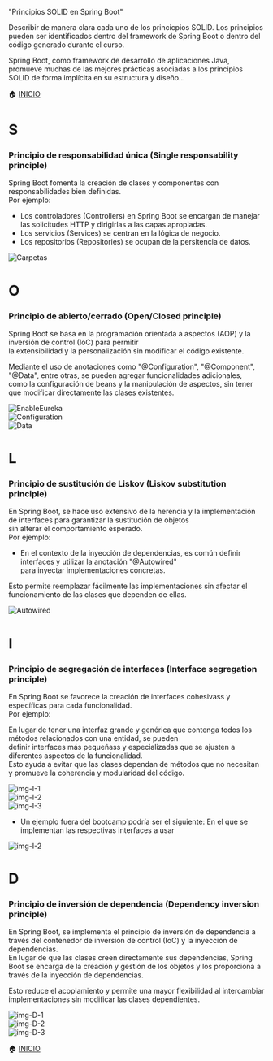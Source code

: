 "Principios SOLID en Spring Boot"

Describir de manera clara cada uno de los princicpios SOLID.
Los principios pueden ser identificados dentro del framework de Spring Boot o dentro del código generado durante el curso.

Spring Boot, como framework de desarrollo de aplicaciones Java, promueve muchas de las mejores prácticas asociadas a los principios SOLID de forma implícita en su estructura y diseño...

:house: [INICIO](/README.md)

# S

### Principio de responsabilidad única (Single responsability principle)
  
Spring Boot fomenta la creación de clases y componentes con responsabilidades bien definidas.  
Por ejemplo:  
  
* Los controladores (Controllers) en Spring Boot se encargan de manejar las solicitudes HTTP y dirigirlas a las capas apropiadas.
* Los servicios (Services) se centran en la lógica de negocio.  
* Los repositorios (Repositories) se ocupan de la persitencia de datos.  
  
![Carpetas][imgCarpetas]  

[imgCarpetas]: /recursos/SOLID-S-folder.png

# O

### Principio de abierto/cerrado (Open/Closed principle)
  
Spring Boot se basa en la programación orientada a aspectos (AOP) y la inversión de control (IoC) para permitir  
la extensibilidad y la personalización sin modificar el código existente.
  
Mediante el uso de anotaciones como "@Configuration", "@Component", "@Data", entre otras, se pueden agregar funcionalidades adicionales,  
como la configuración de beans y la manipulación de aspectos, sin tener que modificar directamente las clases existentes.
  
![EnableEureka][img-O-1]  
![Configuration][img-O-2]  
![Data][img-O-3]  

[img-O-1]: /recursos/SOLID-O-1.png
[img-O-2]: /recursos/SOLID-O-2.png
[img-O-3]: /recursos/SOLID-O-3.png

# L

### Principio de sustitución de Liskov (Liskov substitution principle)
  
En Spring Boot, se hace uso extensivo de la herencia y la implementación de interfaces para garantizar la sustitución de objetos  
sin alterar el comportamiento esperado.  
Por ejemplo:  
  
* En el contexto de la inyección de dependencias, es común definir interfaces y utilizar la anotación "@Autowired"  
para inyectar implementaciones concretas.
  
Esto permite reemplazar fácilmente las implementaciones sin afectar el funcionamiento de las clases que dependen de ellas.  
  
![Autowired][img-L-1]  

[img-L-1]: /recursos/SOLID-L-autowired.png

# I

### Principio de segregación de interfaces (Interface segregation principle)
  
En Spring Boot se favorece la creación de interfaces cohesivass y específicas para cada funcionalidad.  
Por ejemplo:  
  
En lugar de tener una interfaz grande y genérica que contenga todos los métodos relacionados con una entidad, se pueden  
definir interfaces más pequeñass y especializadas que se ajusten a diferentes aspectos de la funcionalidad.  
Esto ayuda a evitar que las clases dependan de métodos que no necesitan y promueve la coherencia y modularidad del código.  
  
![img-I-1][img-I-1]  
![img-I-2][img-I-2]  
![img-I-3][img-I-3]  

[img-I-1]: /recursos/SOLID-I-1.png
[img-I-2]: /recursos/SOLID-I-2.png
[img-I-3]: /recursos/SOLID-I-3.png
  
* Un ejemplo fuera del bootcamp podría ser el siguiente: En el que se implementan las respectivas interfaces a usar  
  
![img-I-2][img-I-extra-1]  

[img-I-extra-1]: /recursos/SOLID-I-extra-1.png
# D

### Principio de inversión de dependencia (Dependency inversion principle)
  
En Spring Boot, se implementa el principio de inversión de dependencia a través del contenedor de inversión de control (IoC) y la inyección de dependencias.  
En lugar de que las clases creen directamente sus dependencias, Spring Boot se encarga de la creación y gestión de los objetos y los proporciona a través de la inyección de dependencias.  
  
Esto reduce el acoplamiento y permite una mayor flexibilidad al intercambiar implementaciones sin modificar las clases dependientes.

![img-D-1][img-D-1]  
![img-D-2][img-D-2]  
![img-D-3][img-D-3]  

[img-D-1]: /recursos/SOLID-D-1-clss.png
[img-D-2]: /recursos/SOLID-D-2-kxs.png
[img-D-3]: /recursos/SOLID-D-3-als.png

:house: [INICIO](/README.md)
